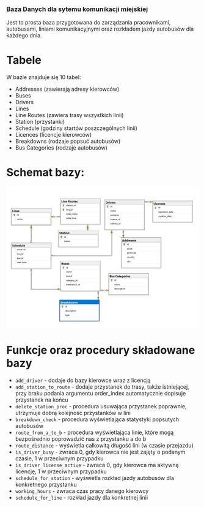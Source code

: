 ### Baza Danych dla sytemu komunikacji miejskiej

Jest to prosta baza przygotowana do zarządzania pracownikami, autobusami, liniami komunikacyjnymi oraz rozkładem jazdy autobusów dla każdego dnia.

# Tabele

W bazie znajduje się 10 tabel:
* Addresses (zawierają adresy kierowców)
* Buses 
* Drivers
* Lines
* Line Routes (zawiera trasy wszystkich linii)
* Station (przystanki)
* Schedule (godziny startów poszczególnych linii)
* Licences (licencje kierowców)
* Breakdowns (rodzaje popsuć autobusów)
* Bus Categories (rodzaje autobusów)

# Schemat bazy:
![Diagram](/diagram.png)

# Funkcje oraz procedury składowane bazy

* `add_driver` - dodaje do bazy kierowce wraz z licencją 
* `add_station_to_route` - dodaje przystanek do trasy, także istniejącej, przy braku podania argumentu order_index automatycznie dopisuje przystanek na końcu
* `delete_station_proc` - procedura usuwająca przystanek poprawnie, utrzymuje dobrą kolejność przystanków w lini
* `breakdown_check` - procedura wyświetlająca statystyki popsutych autobusów
* `route_from_a_to_b` - procedura wyświetlająca linie, które mogą bezpośrednio poprowadzić nas z przystanku a do b
* `route_distance` - wyświetla całkowitą długość lini (w czasie przejazdu)
* `is_driver_busy` - zwraca 0, gdy kierowca nie jest zajęty o podanym czasie, 1 w przeciwnym przypadku
* `is_driver_license_active` -  zwraca 0, gdy kierowca ma aktywną licencję, 1 w przeciwnym przypadku
* `schedule_for_station` - wyświetla rozkład jazdy autobusów dla konkretnego przystanku
* `working_hours` - zwraca czas pracy danego kierowcy
* `schedule_for_line` - rozkład jazdy dla konkretnej linii